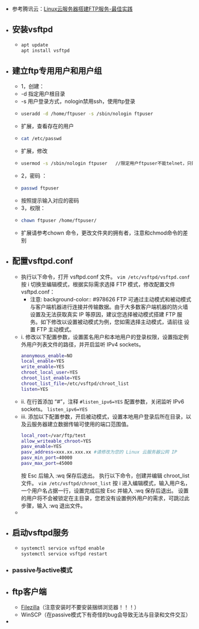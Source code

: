 - 参考腾讯云：[Linux云服务器搭建FTP服务-最佳实践](https://cloud.tencent.com/document/product/213/10912)
- ## 安装vsftpd
	- ```bash
	  apt update
	  apt install vsftpd
	  ```
- ## 建立ftp专用用户和用户组
	- 1，创建：
	- -d 指定用户根目录
	- -s 用户登录方式，nologin禁用ssh，使用ftp登录
	- ```bash
	  useradd -d /home/ftpuser -s /sbin/nologin ftpuser
	  ```
	- 扩展，查看存在的用户
	- ```bash
	  cat /etc/passwd
	  ```
	- 扩展，修改
	- ```bash
	  usermod -s /sbin/nologin ftpuser   //限定用户ftpuser不能telnet，只能ftp
	  ```
	- 2，密码 ：
	- ```bash
	  passwd ftpuser
	  ```
	- 按照提示输入对应的密码
	- 3，权限：
	- ```bash
	  chown ftpuser /home/ftpuser/
	  ```
	- 扩展请参考chown 命令，更改文件夹的拥有者，注意和chmod命令的差别
- ## 配置vsftpd.conf
	- 执行以下命令，打开 vsftpd.conf 文件。
	  ```vim /etc/vsftpd/vsftpd.conf```
	  按 i 切换至编辑模式，根据实际需求选择 FTP 模式，修改配置文件 vsftpd.conf：
		- 注意:
		  background-color:: #978626
		  FTP 可通过主动模式和被动模式与客户端机器进行连接并传输数据。由于大多数客户端机器的防火墙设置及无法获取真实 IP 等原因，建议您选择被动模式搭建 FTP 服务。如下修改以设置被动模式为例，您如需选择主动模式，请前往 设置 FTP 主动模式。
	- i. 修改以下配置参数，设置匿名用户和本地用户的登录权限，设置指定例外用户列表文件的路径，并开启监听 IPv4 sockets。
	  ```bash
	  anonymous_enable=NO
	  local_enable=YES
	  write_enable=YES
	  chroot_local_user=YES
	  chroot_list_enable=YES
	  chroot_list_file=/etc/vsftpd/chroot_list
	  listen=YES
	  ```
	- ii. 在行首添加 “#”，注释 ```#listen_ipv6=YES``` 配置参数，关闭监听 IPv6 sockets。
	  ```listen_ipv6=YES```
	- iii. 添加以下配置参数，开启被动模式，设置本地用户登录后所在目录，以及云服务器建立数据传输可使用的端口范围值。
	  ```bash
	  local_root=/var/ftp/test
	  allow_writeable_chroot=YES
	  pasv_enable=YES
	  pasv_address=xxx.xx.xxx.xx #请修改为您的 Linux 云服务器公网 IP
	  pasv_min_port=40000
	  pasv_max_port=45000
	  ```
	  按 Esc 后输入 :wq 保存后退出。
	  执行以下命令，创建并编辑 chroot_list 文件。
	  ```vim /etc/vsftpd/chroot_list```
	  按 i 进入编辑模式，输入用户名，一个用户名占据一行，设置完成后按 Esc 并输入 :wq 保存后退出。
	  设置的用户将不会被锁定在主目录，您若没有设置例外用户的需求，可跳过此步骤，输入 :wq 退出文件。
	-
- ## 启动vsftpd服务
	- ```bash
	  systemctl service vsftpd enable
	  systemctl service vsftpd restart
	  ```
- ### passive与active模式
- ## ftp客户端
	- [Filezilla](https://filezilla-project.org/)（注意安装时不要安装捆绑浏览器！！！）
	- WinSCP（在passive模式下有奇怪的bug会导致无法与目录和文件交互）
-